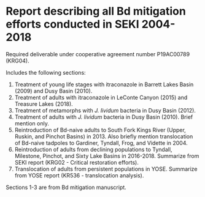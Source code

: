 # Report describing all Bd mitigation efforts conducted in SEKI 2004-2018
Required deliverable under cooperative agreement number P19AC00789 (KRG04).

Includes the following sections:
1. Treatment of young life stages with itraconazole in Barrett Lakes Basin (2009) and Dusy Basin (2010).
2. Treatment of adults with itraconazole in LeConte Canyon (2015) and Treasure Lakes (2018).
3. Treatment of metamorphs with *J. lividum* bacteria in Dusy Basin (2012).
4. Treatment of adults with *J. lividum* bacteria in Dusy Basin (2010). Brief mention only. 
5. Reintroduction of Bd-naive adults to South Fork Kings River (Upper, Ruskin, and Pinchot Basins) in 2013.
  Also briefly mention translocation of Bd-naive tadpoles to Gardiner, Tyndall, Frog, and Vidette in 2004.
6. Reintroduction of adults from declining populations to Tyndall, Milestone, Pinchot, and Sixty Lake Basins in 2016-2018. 
  Summarize from SEKI report (KRG02 - Critical restoration efforts). 
7. Translocation of adults from persistent populations in YOSE. Summarize from YOSE report (KR536 - translocation analysis).

Sections 1-3 are from Bd mitigation manuscript. 
